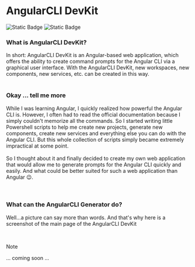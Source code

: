 # AngularCLI DevKit

![Static Badge](https://img.shields.io/badge/DevKit%20v1.00.82-%23000000?style=flat&logo=angular&logoColor=%23cc0000&label=AngularCLI&labelColor=%23cfcfcf&color=%23525252)
![Static Badge](https://img.shields.io/badge/Not%20Released-%23000000?style=flat&logo=visualstudiocode&logoColor=%231a8cff&label=Status%3A&labelColor=%23EFEFEF&color=%23525252)


### What is **AngularCLI DevKit**?

In short: AngularCLI DevKit is an Angular-based web application, which offers the ability to create command prompts for the Angular CLI via a graphical user interface. With the AngularCLI DevKit, new workspaces, new components, new services, etc. can be created in this way. 
<br><br>
### Okay ... tell me more

While I was learning Angular, I quickly realized how powerful the Angular CLI is. However, I often had to read the official documentation because I simply couldn't memorize all the commands. So I started writing little Powershell scripts to help me create new projects, generate new components, create new services and everything else you can do with the Angular CLI. But this whole collection of scripts simply became extremely impractical at some point.
<br><br>
So I thought about it and finally decided to create my own web application that would allow me to generate prompts for the Angular CLI quickly and easily. And what could be better suited for such a web application than Angular 😉.
<br><br><br>

### What can the AngularCLI Generator do?

Well...a picture can say more than words. And that's why here is a screenshot of the main page of the AngularCLI DevKit

<br>

> [!NOTE]
> ... coming soon ...

